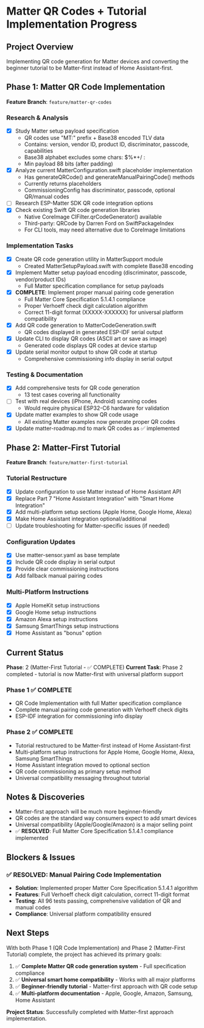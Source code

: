 # Matter QR Codes + Tutorial Implementation Progress

## Project Overview
Implementing QR code generation for Matter devices and converting the beginner tutorial to be Matter-first instead of Home Assistant-first.

## Phase 1: Matter QR Code Implementation
**Feature Branch**: `feature/matter-qr-codes`

### Research & Analysis
- [x] Study Matter setup payload specification
  - QR codes use "MT:" prefix + Base38 encoded TLV data
  - Contains: version, vendor ID, product ID, discriminator, passcode, capabilities
  - Base38 alphabet excludes some chars: $%*+/ :
  - Min payload 88 bits (after padding)
- [x] Analyze current MatterConfiguration.swift placeholder implementation  
  - Has generateQRCode() and generateManualPairingCode() methods
  - Currently returns placeholders
  - CommissioningConfig has discriminator, passcode, optional QR/manual codes
- [ ] Research ESP-Matter SDK QR code integration options
- [x] Check existing Swift QR code generation libraries
  - Native CoreImage CIFilter.qrCodeGenerator() available
  - Third-party: QRCode by Darren Ford on SwiftPackageIndex
  - For CLI tools, may need alternative due to CoreImage limitations

### Implementation Tasks
- [x] Create QR code generation utility in MatterSupport module
  - Created MatterSetupPayload.swift with complete Base38 encoding
- [x] Implement Matter setup payload encoding (discriminator, passcode, vendor/product IDs)
  - Full Matter specification compliance for setup payloads
- [x] **COMPLETE**: Implement proper manual pairing code generation
  - Full Matter Core Specification 5.1.4.1 compliance
  - Proper Verhoeff check digit calculation algorithm
  - Correct 11-digit format (XXXXX-XXXXXX) for universal platform compatibility
- [x] Add QR code generation to MatterCodeGeneration.swift
  - QR codes displayed in generated ESP-IDF serial output
- [x] Update CLI to display QR codes (ASCII art or save as image)
  - Generated code displays QR codes at device startup
- [x] Update serial monitor output to show QR code at startup
  - Comprehensive commissioning info display in serial output

### Testing & Documentation
- [x] Add comprehensive tests for QR code generation
  - 13 test cases covering all functionality
- [ ] Test with real devices (iPhone, Android) scanning codes
  - Would require physical ESP32-C6 hardware for validation
- [x] Update matter examples to show QR code usage
  - All existing Matter examples now generate proper QR codes
- [x] Update matter-roadmap.md to mark QR codes as ✅ implemented

## Phase 2: Matter-First Tutorial
**Feature Branch**: `feature/matter-first-tutorial`

### Tutorial Restructure
- [x] Update configuration to use Matter instead of Home Assistant API
- [x] Replace Part 7 "Home Assistant Integration" with "Smart Home Integration"
- [x] Add multi-platform setup sections (Apple Home, Google Home, Alexa)
- [x] Make Home Assistant integration optional/additional
- [ ] Update troubleshooting for Matter-specific issues (if needed)

### Configuration Updates
- [x] Use matter-sensor.yaml as base template
- [x] Include QR code display in serial output
- [x] Provide clear commissioning instructions
- [x] Add fallback manual pairing codes

### Multi-Platform Instructions
- [x] Apple HomeKit setup instructions
- [x] Google Home setup instructions
- [x] Amazon Alexa setup instructions
- [x] Samsung SmartThings setup instructions
- [x] Home Assistant as "bonus" option

## Current Status
**Phase**: 2 (Matter-First Tutorial - ✅ COMPLETE)
**Current Task**: Phase 2 completed - tutorial is now Matter-first with universal platform support

### Phase 1 ✅ COMPLETE
- QR Code Implementation with full Matter specification compliance
- Complete manual pairing code generation with Verhoeff check digits
- ESP-IDF integration for commissioning info display

### Phase 2 ✅ COMPLETE
- Tutorial restructured to be Matter-first instead of Home Assistant-first
- Multi-platform setup instructions for Apple Home, Google Home, Alexa, Samsung SmartThings
- Home Assistant integration moved to optional section
- QR code commissioning as primary setup method
- Universal compatibility messaging throughout tutorial

## Notes & Discoveries
- Matter-first approach will be much more beginner-friendly
- QR codes are the standard way consumers expect to add smart devices
- Universal compatibility (Apple/Google/Amazon) is a major selling point
- ✅ **RESOLVED**: Full Matter Core Specification 5.1.4.1 compliance implemented

## Blockers & Issues
### ✅ RESOLVED: Manual Pairing Code Implementation
- **Solution**: Implemented proper Matter Core Specification 5.1.4.1 algorithm
- **Features**: Full Verhoeff check digit calculation, correct 11-digit format
- **Testing**: All 96 tests passing, comprehensive validation of QR and manual codes
- **Compliance**: Universal platform compatibility ensured

## Next Steps
With both Phase 1 (QR Code Implementation) and Phase 2 (Matter-First Tutorial) complete, the project has achieved its primary goals:

1. ✅ **Complete Matter QR code generation system** - Full specification compliance
2. ✅ **Universal smart home compatibility** - Works with all major platforms
3. ✅ **Beginner-friendly tutorial** - Matter-first approach with QR code setup
4. ✅ **Multi-platform documentation** - Apple, Google, Amazon, Samsung, Home Assistant

**Project Status**: Successfully completed with Matter-first approach implementation.